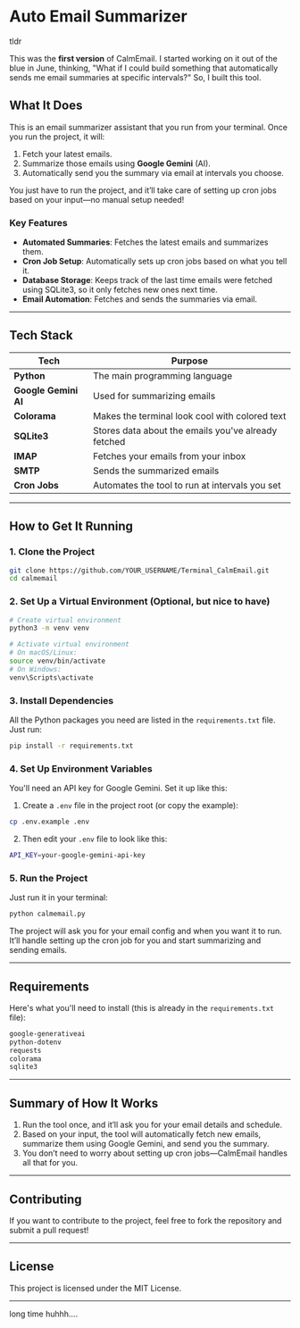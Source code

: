# Auto Email Summarizer 

tldr

This was the **first version** of CalmEmail. I started working on it out of the blue in June, thinking, "What if I could build something that automatically sends me email summaries at specific intervals?" So, I built this tool.

## What It Does

This is an email summarizer assistant that you run from your terminal. Once you run the project, it will:

1. Fetch your latest emails.
2. Summarize those emails using **Google Gemini** (AI).
3. Automatically send you the summary via email at intervals you choose.

You just have to run the project, and it’ll take care of setting up cron jobs based on your input—no manual setup needed!

### Key Features

- **Automated Summaries**: Fetches the latest emails and summarizes them.
- **Cron Job Setup**: Automatically sets up cron jobs based on what you tell it.
- **Database Storage**: Keeps track of the last time emails were fetched using SQLite3, so it only fetches new ones next time.
- **Email Automation**: Fetches and sends the summaries via email.

---

## Tech Stack

| **Tech**              | **Purpose**                                         |
|-----------------------|-----------------------------------------------------|
| **Python**            | The main programming language                       |
| **Google Gemini AI**  | Used for summarizing emails                         |
| **Colorama**          | Makes the terminal look cool with colored text      |
| **SQLite3**           | Stores data about the emails you've already fetched |
| **IMAP**              | Fetches your emails from your inbox                 |
| **SMTP**              | Sends the summarized emails                        |
| **Cron Jobs**         | Automates the tool to run at intervals you set      |

---

## How to Get It Running

### 1. Clone the Project

```bash
git clone https://github.com/YOUR_USERNAME/Terminal_CalmEmail.git
cd calmemail
```

### 2. Set Up a Virtual Environment (Optional, but nice to have)

```bash
# Create virtual environment
python3 -m venv venv

# Activate virtual environment
# On macOS/Linux:
source venv/bin/activate
# On Windows:
venv\Scripts\activate
```

### 3. Install Dependencies

All the Python packages you need are listed in the `requirements.txt` file. Just run:

```bash
pip install -r requirements.txt
```

### 4. Set Up Environment Variables

You'll need an API key for Google Gemini. Set it up like this:

1. Create a `.env` file in the project root (or copy the example):

```bash
cp .env.example .env
```

2. Then edit your `.env` file to look like this:

```bash
API_KEY=your-google-gemini-api-key
```

### 5. Run the Project

Just run it in your terminal:

```bash
python calmemail.py
```

The project will ask you for your email config and when you want it to run. It’ll handle setting up the cron job for you and start summarizing and sending emails.

---

## Requirements

Here's what you'll need to install (this is already in the `requirements.txt` file):

```bash
google-generativeai
python-dotenv
requests
colorama
sqlite3
```

---

## Summary of How It Works

1. Run the tool once, and it’ll ask you for your email details and schedule.
2. Based on your input, the tool will automatically fetch new emails, summarize them using Google Gemini, and send you the summary.
3. You don’t need to worry about setting up cron jobs—CalmEmail handles all that for you.

---

## Contributing

If you want to contribute to the project, feel free to fork the repository and submit a pull request!

---

## License

This project is licensed under the MIT License.

---


long time huhhh....
